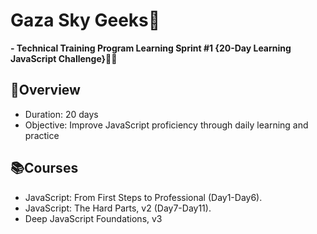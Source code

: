 # Gaza Sky Geeks:dart:
 **- Technical Training Program Learning Sprint #1 {20-Day Learning JavaScript Challenge}🚀🔥**

## :bookmark_tabs:Overview
- Duration: 20 days
- Objective: Improve JavaScript proficiency through daily learning and practice
  
## :books:Courses
- JavaScript: From First Steps to Professional (Day1-Day6).
- JavaScript: The Hard Parts, v2 (Day7-Day11).
- Deep JavaScript Foundations, v3
